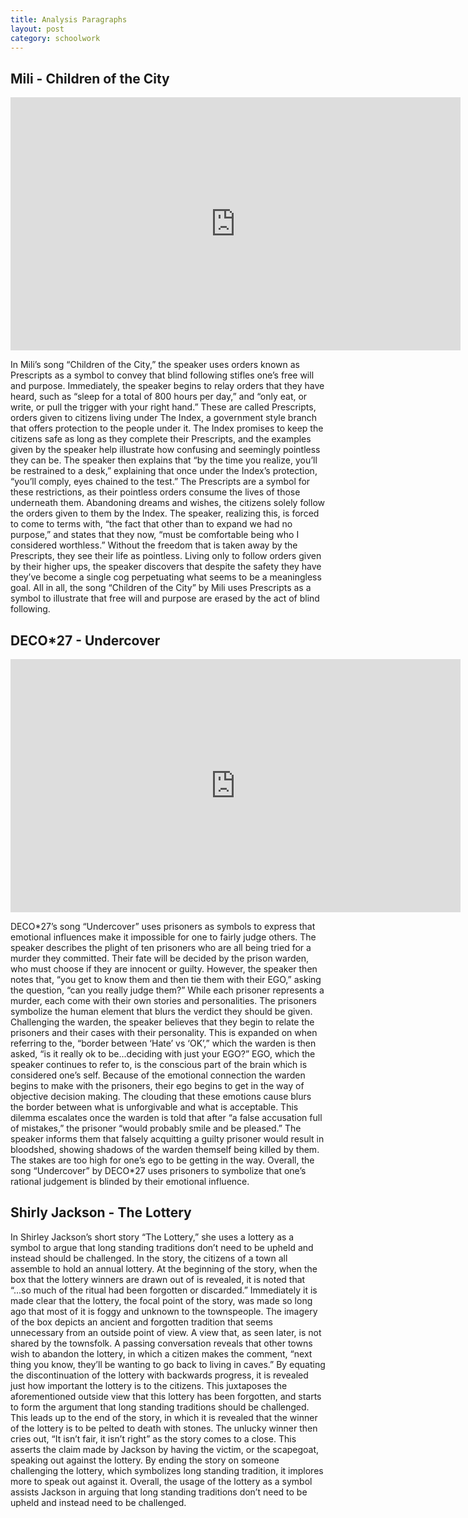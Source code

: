 ```yaml
---
title: Analysis Paragraphs
layout: post
category: schoolwork
---
```

## Mili - Children of the City ##
<iframe width="720" height="405" src="https://www.youtube.com/embed/aHUVqV5CO6w" frameborder="0" allow="accelerometer; autoplay; clipboard-write; encrypted-media; gyroscope; picture-in-picture" allowfullscreen></iframe>

In Mili’s song “Children of the City,” the speaker uses orders known as Prescripts as a symbol to convey that blind following stifles one’s free will and purpose. Immediately, the speaker begins to relay orders that they have heard, such as “sleep for a total of 800 hours per day,” and “only eat, or write, or pull the trigger with your right hand.” These are called Prescripts, orders given to citizens living under The Index, a government style branch that offers protection to the people under it. The Index promises to keep the citizens safe as long as they complete their Prescripts, and the examples given by the speaker help illustrate how confusing and seemingly pointless they can be. The speaker then explains that “by the time you realize, you’ll be restrained to a desk,” explaining that once under the Index’s protection, “you’ll comply, eyes chained to the test.” The Prescripts are a symbol for these restrictions, as their pointless orders consume the lives of those underneath them. Abandoning dreams and wishes, the citizens solely follow the orders given to them by the Index. The speaker, realizing this, is forced to come to terms with, “the fact that other than to expand we had no purpose,” and states that they now, “must be comfortable being who I considered worthless.” Without the freedom that is taken away by the Prescripts, they see their life as pointless. Living only to follow orders given by their higher ups, the speaker discovers that despite the safety they have they’ve become a single cog perpetuating what seems to be a meaningless goal. All in all, the song “Children of the City” by Mili uses Prescripts as a symbol to illustrate that free will and purpose are erased by the act of blind following.

## DECO*27 - Undercover ##
<iframe width="720" height="405" src="https://www.youtube.com/embed/CZn-dx4O4gA" frameborder="0" allow="accelerometer; autoplay; clipboard-write; encrypted-media; gyroscope; picture-in-picture" allowfullscreen></iframe>

DECO\*27’s song “Undercover” uses prisoners as symbols to express that emotional influences make it impossible for one to fairly judge others. The speaker describes the plight of ten prisoners who are all being tried for a murder they committed. Their fate will be decided by the prison warden, who must choose if they are innocent or guilty. However, the speaker then notes that, “you get to know them and then tie them with their EGO,” asking the question, “can you really judge them?” While each prisoner represents a murder, each come with their own stories and personalities. The prisoners symbolize the human element that blurs the verdict they should be given. Challenging the warden, the speaker believes that they begin to relate the prisoners and their cases with their personality. This is expanded on when referring to the, “border between ‘Hate’ vs ‘OK’,” which the warden is then asked, “is it really ok to be...deciding with just your EGO?” EGO, which the speaker continues to refer to, is the conscious part of the brain which is considered one’s self. Because of the emotional connection the warden begins to make with the prisoners, their ego begins to get in the way of objective decision making. The clouding that these emotions cause blurs the border between what is unforgivable and what is acceptable. This dilemma escalates once the warden is told that after “a false accusation full of mistakes,” the prisoner “would probably smile and be pleased.” The speaker informs them that falsely acquitting a guilty prisoner would result in bloodshed, showing shadows of the warden themself being killed by them. The stakes are too high for one’s ego to be getting in the way. Overall, the song “Undercover” by DECO\*27 uses prisoners to symbolize that one’s rational judgement is blinded by their emotional influence.

## Shirly Jackson - The Lottery ##

In Shirley Jackson’s short story “The Lottery,” she uses a lottery as a symbol to argue that long standing traditions don’t need to be upheld and instead should be challenged. In the story, the citizens of a town all assemble to hold an annual lottery. At the beginning of the story, when the box that the lottery winners are drawn out of is revealed, it is noted that “...so much of the ritual had been forgotten or discarded.” Immediately it is made clear that the lottery, the focal point of the story, was made so long ago that most of it is foggy and unknown to the townspeople. The imagery of the box depicts an ancient and forgotten tradition that seems unnecessary from an outside point of view. A view that, as seen later, is not shared by the townsfolk. A passing conversation reveals that other towns wish to abandon the lottery, in which a citizen makes the comment, “next thing you know, they’ll be wanting to go back to living in caves.” By equating the discontinuation of the lottery with backwards progress, it is revealed just how important the lottery is to the citizens. This juxtaposes the aforementioned outside view that this lottery has been forgotten, and starts to form the argument that long standing traditions should be challenged. This leads up to the end of the story, in which it is revealed that the winner of the lottery is to be pelted to death with stones. The unlucky winner then cries out, “It isn’t fair, it isn’t right” as the story comes to a close. This asserts the claim made by Jackson by having the victim, or the scapegoat, speaking out against the lottery. By ending the story on someone challenging the lottery, which symbolizes long standing tradition, it implores more to speak out against it. Overall, the usage of the lottery as a symbol assists Jackson in arguing that long standing traditions don’t need to be upheld and instead need to be challenged.
